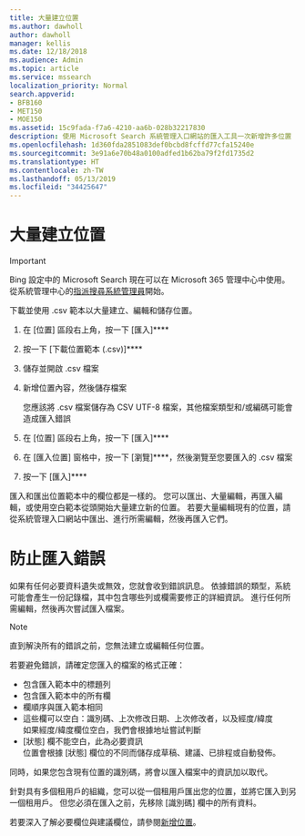 ```yaml
---
title: 大量建立位置
ms.author: dawholl
author: dawholl
manager: kellis
ms.date: 12/18/2018
ms.audience: Admin
ms.topic: article
ms.service: mssearch
localization_priority: Normal
search.appverid:
- BFB160
- MET150
- MOE150
ms.assetid: 15c9fada-f7a6-4210-aa6b-028b32217830
description: 使用 Microsoft Search 系統管理入口網站的匯入工具一次新增許多位置
ms.openlocfilehash: 1d360fda2851083def0bcbd8fcffd77cfa15240e
ms.sourcegitcommit: 3e91a6e70b48a0100adfed1b62ba79f2fd1735d2
ms.translationtype: HT
ms.contentlocale: zh-TW
ms.lasthandoff: 05/13/2019
ms.locfileid: "34425647"
---
```

# <a name="bulk-create-locations"></a>大量建立位置

> [!IMPORTANT]
> Bing 設定中的 Microsoft Search 現在可以在 Microsoft 365 管理中心中使用。 從系統管理中心的[指派搜尋系統管理員](https://docs.microsoft.com/zh-TW/microsoftsearch/setup-microsoft-search#step-2-assign-search-admin-and-search-editor)開始。
    
下載並使用 .csv 範本以大量建立、編輯和儲存位置。 
  
1. 在 [位置] 區段右上角，按一下 [匯入]****
    
2. 按一下 [下載位置範本 (.csv)]****
    
3. 儲存並開啟 .csv 檔案
    
4. 新增位置內容，然後儲存檔案

    您應該將 .csv 檔案儲存為 CSV UTF-8 檔案，其他檔案類型和/或編碼可能會造成匯入錯誤
    
5. 在 [位置] 區段右上角，按一下 [匯入]****
    
6. 在 [匯入位置] 窗格中，按一下 [瀏覽]****，然後瀏覽至您要匯入的 .csv 檔案 
    
7. 按一下 [匯入]****

匯入和匯出位置範本中的欄位都是一樣的。 您可以匯出、大量編輯，再匯入編輯，或使用空白範本從頭開始大量建立新的位置。 若要大量編輯現有的位置，請從系統管理入口網站中匯出、進行所需編輯，然後再匯入它們。

# <a name="prevent-import-errors"></a>防止匯入錯誤  
如果有任何必要資料遺失或無效，您就會收到錯誤訊息。 依據錯誤的類型，系統可能會產生一份記錄檔，其中包含哪些列或欄需要修正的詳細資訊。 進行任何所需編輯，然後再次嘗試匯入檔案。
  
> [!NOTE]
> 直到解決所有的錯誤之前，您無法建立或編輯任何位置。 

若要避免錯誤，請確定您匯入的檔案的格式正確：
- 包含匯入範本中的標題列
- 包含匯入範本中的所有欄
- 欄順序與匯入範本相同
- 這些欄可以空白：識別碼、上次修改日期、上次修改者，以及經度/緯度  
如果經度/緯度欄位空白，我們會根據地址嘗試判斷
- [狀態] 欄不能空白，此為必要資訊  
位置會根據 [狀態] 欄位的不同而儲存成草稿、建議、已排程或自動發佈。

同時，如果您包含現有位置的識別碼，將會以匯入檔案中的資訊加以取代。

針對具有多個租用戶的組織，您可以從一個租用戶匯出您的位置，並將它匯入到另一個租用戶。 但您必須在匯入之前，先移除 [識別碼] 欄中的所有資料。
  
若要深入了解必要欄位與建議欄位，請參閱[新增位置](add-a-location.md)。

  


